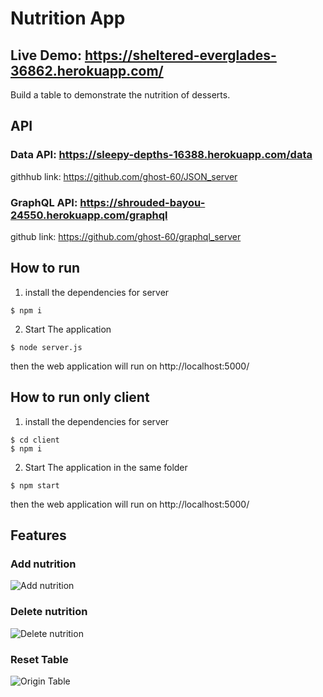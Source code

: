 # Nutrition App 

## Live Demo: https://sheltered-everglades-36862.herokuapp.com/

Build a table to demonstrate the nutrition of desserts. <br />

## API
### Data API: https://sleepy-depths-16388.herokuapp.com/data  <br />
githhub link: https://github.com/ghost-60/JSON_server

### GraphQL API: https://shrouded-bayou-24550.herokuapp.com/graphql  <br />
github link: https://github.com/ghost-60/graphql_server

## How to run
1. install the dependencies for server
```
$ npm i 
```
2. Start The application
```
$ node server.js
```
then the web application will run on http://localhost:5000/

## How to run only client
1. install the dependencies for server
```
$ cd client
$ npm i 
```
2. Start The application in the same folder
```
$ npm start
```
then the web application will run on http://localhost:5000/

## Features

### Add nutrition 
![Add nutrition](https://github.com/ghost-60/nutritionapp/blob/main/add%20page.png "add nutrition")

### Delete nutrition 
![Delete nutrition](https://github.com/ghost-60/nutritionapp/blob/main/delete.png "delete nutrition")

### Reset Table
![Origin Table](https://github.com/ghost-60/nutritionapp/blob/main/home%20page.png "origin table")
